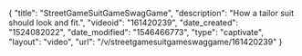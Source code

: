 {
    "title": "StreetGameSuitGameSwagGame",
    "description": "How a tailor suit should look and fit.",
    "videoid": "161420239",
    "date_created": "1524082022",
    "date_modified": "1546466773",
    "type": "captivate",
    "layout": "video",
    "url": "\/v\/streetgamesuitgameswaggame\/161420239"
}